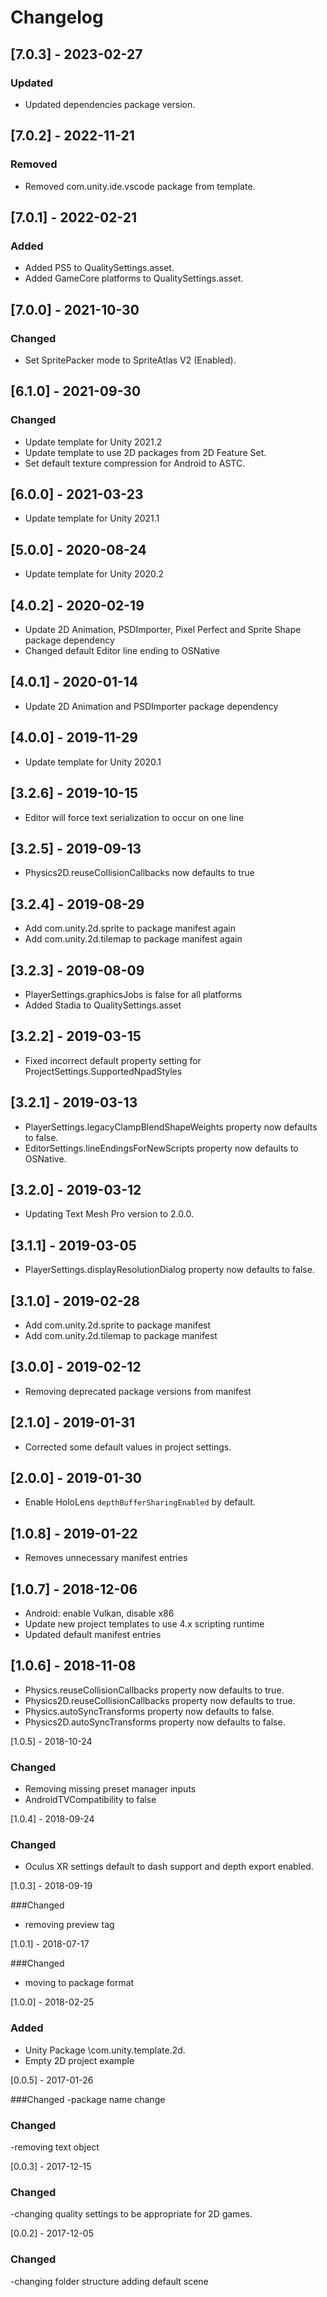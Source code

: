 # Changelog


## [7.0.3] - 2023-02-27
### Updated
- Updated dependencies package version.

## [7.0.2] - 2022-11-21
### Removed
- Removed com.unity.ide.vscode package from template.

## [7.0.1] - 2022-02-21

### Added
- Added PS5 to QualitySettings.asset.
- Added GameCore platforms to QualitySettings.asset.

## [7.0.0] - 2021-10-30

### Changed
 - Set SpritePacker mode to SpriteAtlas V2 (Enabled).

## [6.1.0] - 2021-09-30

### Changed
 - Update template for Unity 2021.2
 - Update template to use 2D packages from 2D Feature Set.
 - Set default texture compression for Android to ASTC.

## [6.0.0] - 2021-03-23
 - Update template for Unity 2021.1

## [5.0.0] - 2020-08-24
 - Update template for Unity 2020.2

## [4.0.2] - 2020-02-19
 - Update 2D Animation, PSDImporter, Pixel Perfect and Sprite Shape package dependency
 - Changed default Editor line ending to OSNative

## [4.0.1] - 2020-01-14
 - Update 2D Animation and PSDImporter package dependency

## [4.0.0] - 2019-11-29
 - Update template for Unity 2020.1
 
## [3.2.6] - 2019-10-15
 - Editor will force text serialization to occur on one line
 
## [3.2.5] - 2019-09-13
 - Physics2D.reuseCollisionCallbacks now defaults to true

## [3.2.4] - 2019-08-29
- Add com.unity.2d.sprite to package manifest again
- Add com.unity.2d.tilemap to package manifest again

## [3.2.3] - 2019-08-09
 - PlayerSettings.graphicsJobs is false for all platforms
 - Added Stadia to QualitySettings.asset

## [3.2.2] - 2019-03-15
- Fixed incorrect default property setting for ProjectSettings.SupportedNpadStyles 

## [3.2.1] - 2019-03-13
- PlayerSettings.legacyClampBlendShapeWeights property now defaults to false.
- EditorSettings.lineEndingsForNewScripts property now defaults to OSNative.

## [3.2.0] - 2019-03-12
- Updating Text Mesh Pro version to 2.0.0.

## [3.1.1] - 2019-03-05
- PlayerSettings.displayResolutionDialog property now defaults to false.

## [3.1.0] - 2019-02-28
- Add com.unity.2d.sprite to package manifest
- Add com.unity.2d.tilemap to package manifest

## [3.0.0] - 2019-02-12
- Removing deprecated package versions from manifest

## [2.1.0] - 2019-01-31
- Corrected some default values in project settings.

## [2.0.0] - 2019-01-30
- Enable HoloLens `depthBufferSharingEnabled` by default.

## [1.0.8] - 2019-01-22
- Removes unnecessary manifest entries

## [1.0.7] - 2018-12-06
- Android: enable Vulkan, disable x86
- Update new project templates to use 4.x scripting runtime
- Updated default manifest entries

## [1.0.6] - 2018-11-08
- Physics.reuseCollisionCallbacks property now defaults to true.
- Physics2D.reuseCollisionCallbacks property now defaults to true.
- Physics.autoSyncTransforms property now defaults to false.
- Physics2D.autoSyncTransforms property now defaults to false.

[1.0.5] - 2018-10-24

### Changed
- Removing missing preset manager inputs
- AndroidTVCompatibility to false

[1.0.4] - 2018-09-24

### Changed
- Oculus XR settings default to dash support and depth export enabled.

[1.0.3] - 2018-09-19

###Changed
- removing preview tag

[1.0.1] - 2018-07-17

###Changed
- moving to package format

[1.0.0] - 2018-02-25

### Added 
- Unity Package \com.unity.template.2d.
- Empty 2D project example 

[0.0.5] - 2017-01-26

###Changed 
-package name change


### Changed
-removing text object


[0.0.3] - 2017-12-15

### Changed
-changing quality settings to be appropriate for 2D games.


[0.0.2] - 2017-12-05

### Changed
-changing folder structure
adding default scene

